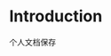 <!--
 * @Author: 宋新亮
 * @Date: 2022-05-27 12:52:49
 * @email: song.jobmail@gmail.com
-->
# Introduction

个人文档保存